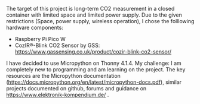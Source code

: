 The target of this project is long-term CO2 measurement in a closed container with limited space and limited power supply.
Due to the given restrictions (Space, power supply, wireless operation), I chose the folllowing hardware components:
- Raspberry Pi Pico W
- CozIR®-Blink CO2 Sensor by GSS: https://www.gassensing.co.uk/product/cozir-blink-co2-sensor/

I have decided to use Micropython on Thonny 4.1.4.
My challenge: I am completely new to programming and am learning on the project.
The key resources are the Micropython documentation (https://docs.micropython.org/en/latest/micropython-docs.pdf), similar projects documented on github, forums and guidance on https://www.elektronik-kompendium.de/ .
